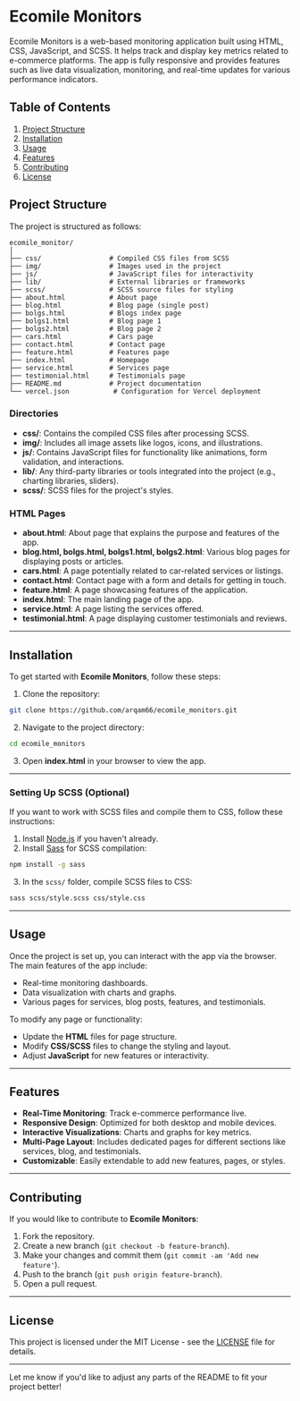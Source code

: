 
# Ecomile Monitors

Ecomile Monitors is a web-based monitoring application built using HTML, CSS, JavaScript, and SCSS. It helps track and display key metrics related to e-commerce platforms. The app is fully responsive and provides features such as live data visualization, monitoring, and real-time updates for various performance indicators.

## Table of Contents

1. [Project Structure](#project-structure)
2. [Installation](#installation)
3. [Usage](#usage)
4. [Features](#features)
5. [Contributing](#contributing)
6. [License](#license)

## Project Structure

The project is structured as follows:

```
ecomile_monitor/
│
├── css/                 # Compiled CSS files from SCSS
├── img/                 # Images used in the project
├── js/                  # JavaScript files for interactivity
├── lib/                 # External libraries or frameworks
├── scss/                # SCSS source files for styling
├── about.html           # About page
├── blog.html            # Blog page (single post)
├── bolgs.html           # Blogs index page
├── bolgs1.html          # Blog page 1
├── bolgs2.html          # Blog page 2
├── cars.html            # Cars page
├── contact.html         # Contact page
├── feature.html         # Features page
├── index.html           # Homepage
├── service.html         # Services page
├── testimonial.html     # Testimonials page
├── README.md            # Project documentation
└── vercel.json           # Configuration for Vercel deployment
```

### Directories

* **css/**: Contains the compiled CSS files after processing SCSS.
* **img/**: Includes all image assets like logos, icons, and illustrations.
* **js/**: Contains JavaScript files for functionality like animations, form validation, and interactions.
* **lib/**: Any third-party libraries or tools integrated into the project (e.g., charting libraries, sliders).
* **scss/**: SCSS files for the project's styles.

### HTML Pages

* **about.html**: About page that explains the purpose and features of the app.
* **blog.html, bolgs.html, bolgs1.html, bolgs2.html**: Various blog pages for displaying posts or articles.
* **cars.html**: A page potentially related to car-related services or listings.
* **contact.html**: Contact page with a form and details for getting in touch.
* **feature.html**: A page showcasing features of the application.
* **index.html**: The main landing page of the app.
* **service.html**: A page listing the services offered.
* **testimonial.html**: A page displaying customer testimonials and reviews.

---

## Installation

To get started with **Ecomile Monitors**, follow these steps:

1. Clone the repository:

```bash
git clone https://github.com/arqam66/ecomile_monitors.git
```

2. Navigate to the project directory:

```bash
cd ecomile_monitors
```

3. Open **index.html** in your browser to view the app.

---

### Setting Up SCSS (Optional)

If you want to work with SCSS files and compile them to CSS, follow these instructions:

1. Install [Node.js](https://nodejs.org/) if you haven't already.
2. Install [Sass](https://sass-lang.com/) for SCSS compilation:

```bash
npm install -g sass
```

3. In the `scss/` folder, compile SCSS files to CSS:

```bash
sass scss/style.scss css/style.css
```

---

## Usage

Once the project is set up, you can interact with the app via the browser. The main features of the app include:

* Real-time monitoring dashboards.
* Data visualization with charts and graphs.
* Various pages for services, blog posts, features, and testimonials.

To modify any page or functionality:

* Update the **HTML** files for page structure.
* Modify **CSS/SCSS** files to change the styling and layout.
* Adjust **JavaScript** for new features or interactivity.

---

## Features

* **Real-Time Monitoring**: Track e-commerce performance live.
* **Responsive Design**: Optimized for both desktop and mobile devices.
* **Interactive Visualizations**: Charts and graphs for key metrics.
* **Multi-Page Layout**: Includes dedicated pages for different sections like services, blog, and testimonials.
* **Customizable**: Easily extendable to add new features, pages, or styles.

---

## Contributing

If you would like to contribute to **Ecomile Monitors**:

1. Fork the repository.
2. Create a new branch (`git checkout -b feature-branch`).
3. Make your changes and commit them (`git commit -am 'Add new feature'`).
4. Push to the branch (`git push origin feature-branch`).
5. Open a pull request.

---

## License

This project is licensed under the MIT License - see the [LICENSE](LICENSE) file for details.

---

Let me know if you'd like to adjust any parts of the README to fit your project better!
